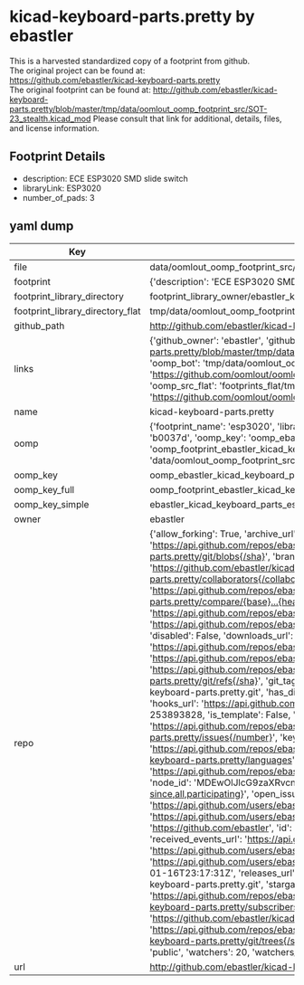 # kicad-keyboard-parts.pretty by ebastler  
This is a harvested standardized copy of a footprint from github.  
The original project can be found at:  
https://github.com/ebastler/kicad-keyboard-parts.pretty  
The original footprint can be found at:
http://github.com/ebastler/kicad-keyboard-parts.pretty/blob/master/tmp/data/oomlout_oomp_footprint_src/SOT-23_stealth.kicad_mod
Please consult that link for additional, details, files, and license information.  
## Footprint Details
* description: ECE ESP3020 SMD slide switch  
* libraryLink: ESP3020  
* number_of_pads: 3  
## yaml dump  
| Key | Value |  
| --- | --- |  
| file | data/oomlout_oomp_footprint_src/kicad-keyboard-parts.pretty/ESP3020.kicad_mod |  
| footprint | {'description': 'ECE ESP3020 SMD slide switch', 'libraryLink': 'ESP3020', 'number_of_pads': 3} |  
| footprint_library_directory | footprint_library_owner/ebastler_kicad-keyboard-parts.pretty |  
| footprint_library_directory_flat | tmp/data/oomlout_oomp_footprint_src/footprints_flat/ebastler_kicad_keyboard_parts_esp3020/working |  
| github_path | http://github.com/ebastler/kicad-keyboard-parts.pretty/blob/master/tmp/data/oomlout_oomp_footprint_src/ESP3020.kicad_mod |  
| links | {'github_owner': 'ebastler', 'github_repo_name': 'kicad-keyboard-parts.pretty', 'github_src': 'http://github.com/ebastler/kicad-keyboard-parts.pretty/blob/master/tmp/data/oomlout_oomp_footprint_src/SOT-23_stealth.kicad_mod', 'github_src_repo': 'https://github.com/ebastler/kicad-keyboard-parts.pretty', 'oomp_bot': 'tmp/data/oomlout_oomp_footprint_src/footprints/ebastler_kicad_keyboard_parts_esp3020/working', 'oomp_bot_github': 'https://github.com/oomlout/oomlout_oomp_footprint_bot/tree/main/tmp/data/oomlout_oomp_footprint_src/footprints/ebastler_kicad_keyboard_parts_esp3020/working', 'oomp_src_flat': 'footprints_flat/tmp/data/oomlout_oomp_footprint_src/footprints_flat/ebastler_kicad_keyboard_parts_esp3020/working', 'oomp_src_flat_github': 'https://github.com/oomlout/oomlout_oomp_footprint_src/tree/main/tmp/data/oomlout_oomp_footprint_src/footprints_flat/ebastler_kicad_keyboard_parts_esp3020/working'} |  
| name | kicad-keyboard-parts.pretty |  
| oomp | {'footprint_name': 'esp3020', 'library_name': 'kicad_keyboard_parts', 'md5': 'b0037dea3035ff53e2d3ad53fdfd94fa', 'md5_10': 'b0037dea30', 'md5_5': 'b0037', 'md5_6': 'b0037d', 'oomp_key': 'oomp_ebastler_kicad_keyboard_parts_esp3020', 'oomp_key_extra': 'oomp_footprint_ebastler_kicad_keyboard_parts_esp3020', 'oomp_key_full': 'oomp_footprint_ebastler_kicad_keyboard_parts_esp3020_b0037d', 'oomp_key_simple': 'ebastler_kicad_keyboard_parts_esp3020', 'original_filename': 'data/oomlout_oomp_footprint_src/kicad-keyboard-parts.pretty/ESP3020.kicad_mod', 'owner_name': 'ebastler'} |  
| oomp_key | oomp_ebastler_kicad_keyboard_parts_esp3020 |  
| oomp_key_full | oomp_footprint_ebastler_kicad_keyboard_parts_esp3020 |  
| oomp_key_simple | ebastler_kicad_keyboard_parts_esp3020 |  
| owner | ebastler |  
| repo | {'allow_forking': True, 'archive_url': 'https://api.github.com/repos/ebastler/kicad-keyboard-parts.pretty/{archive_format}{/ref}', 'archived': False, 'assignees_url': 'https://api.github.com/repos/ebastler/kicad-keyboard-parts.pretty/assignees{/user}', 'blobs_url': 'https://api.github.com/repos/ebastler/kicad-keyboard-parts.pretty/git/blobs{/sha}', 'branches_url': 'https://api.github.com/repos/ebastler/kicad-keyboard-parts.pretty/branches{/branch}', 'clone_url': 'https://github.com/ebastler/kicad-keyboard-parts.pretty.git', 'collaborators_url': 'https://api.github.com/repos/ebastler/kicad-keyboard-parts.pretty/collaborators{/collaborator}', 'comments_url': 'https://api.github.com/repos/ebastler/kicad-keyboard-parts.pretty/comments{/number}', 'commits_url': 'https://api.github.com/repos/ebastler/kicad-keyboard-parts.pretty/commits{/sha}', 'compare_url': 'https://api.github.com/repos/ebastler/kicad-keyboard-parts.pretty/compare/{base}...{head}', 'contents_url': 'https://api.github.com/repos/ebastler/kicad-keyboard-parts.pretty/contents/{+path}', 'contributors_url': 'https://api.github.com/repos/ebastler/kicad-keyboard-parts.pretty/contributors', 'created_at': '2020-04-07T19:35:57Z', 'default_branch': 'master', 'deployments_url': 'https://api.github.com/repos/ebastler/kicad-keyboard-parts.pretty/deployments', 'description': 'various kicad symbols/footprints for mechanical keyboard design', 'disabled': False, 'downloads_url': 'https://api.github.com/repos/ebastler/kicad-keyboard-parts.pretty/downloads', 'events_url': 'https://api.github.com/repos/ebastler/kicad-keyboard-parts.pretty/events', 'fork': False, 'forks': 11, 'forks_count': 11, 'forks_url': 'https://api.github.com/repos/ebastler/kicad-keyboard-parts.pretty/forks', 'full_name': 'ebastler/kicad-keyboard-parts.pretty', 'git_commits_url': 'https://api.github.com/repos/ebastler/kicad-keyboard-parts.pretty/git/commits{/sha}', 'git_refs_url': 'https://api.github.com/repos/ebastler/kicad-keyboard-parts.pretty/git/refs{/sha}', 'git_tags_url': 'https://api.github.com/repos/ebastler/kicad-keyboard-parts.pretty/git/tags{/sha}', 'git_url': 'git://github.com/ebastler/kicad-keyboard-parts.pretty.git', 'has_discussions': False, 'has_downloads': True, 'has_issues': True, 'has_pages': False, 'has_projects': True, 'has_wiki': True, 'homepage': None, 'hooks_url': 'https://api.github.com/repos/ebastler/kicad-keyboard-parts.pretty/hooks', 'html_url': 'https://github.com/ebastler/kicad-keyboard-parts.pretty', 'id': 253893828, 'is_template': False, 'issue_comment_url': 'https://api.github.com/repos/ebastler/kicad-keyboard-parts.pretty/issues/comments{/number}', 'issue_events_url': 'https://api.github.com/repos/ebastler/kicad-keyboard-parts.pretty/issues/events{/number}', 'issues_url': 'https://api.github.com/repos/ebastler/kicad-keyboard-parts.pretty/issues{/number}', 'keys_url': 'https://api.github.com/repos/ebastler/kicad-keyboard-parts.pretty/keys{/key_id}', 'labels_url': 'https://api.github.com/repos/ebastler/kicad-keyboard-parts.pretty/labels{/name}', 'language': None, 'languages_url': 'https://api.github.com/repos/ebastler/kicad-keyboard-parts.pretty/languages', 'license': None, 'merges_url': 'https://api.github.com/repos/ebastler/kicad-keyboard-parts.pretty/merges', 'milestones_url': 'https://api.github.com/repos/ebastler/kicad-keyboard-parts.pretty/milestones{/number}', 'mirror_url': None, 'name': 'kicad-keyboard-parts.pretty', 'network_count': 11, 'node_id': 'MDEwOlJlcG9zaXRvcnkyNTM4OTM4Mjg=', 'notifications_url': 'https://api.github.com/repos/ebastler/kicad-keyboard-parts.pretty/notifications{?since,all,participating}', 'open_issues': 0, 'open_issues_count': 0, 'owner': {'avatar_url': 'https://avatars.githubusercontent.com/u/22500643?v=4', 'events_url': 'https://api.github.com/users/ebastler/events{/privacy}', 'followers_url': 'https://api.github.com/users/ebastler/followers', 'following_url': 'https://api.github.com/users/ebastler/following{/other_user}', 'gists_url': 'https://api.github.com/users/ebastler/gists{/gist_id}', 'gravatar_id': '', 'html_url': 'https://github.com/ebastler', 'id': 22500643, 'login': 'ebastler', 'node_id': 'MDQ6VXNlcjIyNTAwNjQz', 'organizations_url': 'https://api.github.com/users/ebastler/orgs', 'received_events_url': 'https://api.github.com/users/ebastler/received_events', 'repos_url': 'https://api.github.com/users/ebastler/repos', 'site_admin': False, 'starred_url': 'https://api.github.com/users/ebastler/starred{/owner}{/repo}', 'subscriptions_url': 'https://api.github.com/users/ebastler/subscriptions', 'type': 'User', 'url': 'https://api.github.com/users/ebastler'}, 'private': False, 'pulls_url': 'https://api.github.com/repos/ebastler/kicad-keyboard-parts.pretty/pulls{/number}', 'pushed_at': '2022-01-16T23:17:31Z', 'releases_url': 'https://api.github.com/repos/ebastler/kicad-keyboard-parts.pretty/releases{/id}', 'size': 3535, 'ssh_url': 'git@github.com:ebastler/kicad-keyboard-parts.pretty.git', 'stargazers_count': 20, 'stargazers_url': 'https://api.github.com/repos/ebastler/kicad-keyboard-parts.pretty/stargazers', 'statuses_url': 'https://api.github.com/repos/ebastler/kicad-keyboard-parts.pretty/statuses/{sha}', 'subscribers_count': 4, 'subscribers_url': 'https://api.github.com/repos/ebastler/kicad-keyboard-parts.pretty/subscribers', 'subscription_url': 'https://api.github.com/repos/ebastler/kicad-keyboard-parts.pretty/subscription', 'svn_url': 'https://github.com/ebastler/kicad-keyboard-parts.pretty', 'tags_url': 'https://api.github.com/repos/ebastler/kicad-keyboard-parts.pretty/tags', 'teams_url': 'https://api.github.com/repos/ebastler/kicad-keyboard-parts.pretty/teams', 'temp_clone_token': None, 'topics': [], 'trees_url': 'https://api.github.com/repos/ebastler/kicad-keyboard-parts.pretty/git/trees{/sha}', 'updated_at': '2023-03-23T01:45:55Z', 'url': 'https://api.github.com/repos/ebastler/kicad-keyboard-parts.pretty', 'visibility': 'public', 'watchers': 20, 'watchers_count': 20, 'web_commit_signoff_required': False} |  
| url | http://github.com/ebastler/kicad-keyboard-parts.pretty |  

